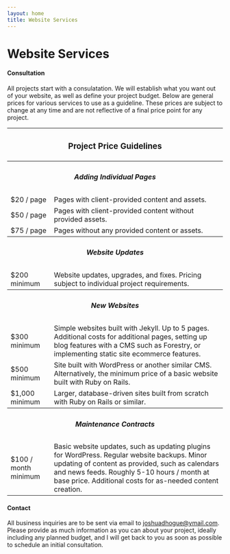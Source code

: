 ```yaml
---
layout: home
title: Website Services
---
```

<div class="row h-15 pt-5 text-center bg-secondary text-light no-gutters header">
	<div class="col my-auto" id="services">
		<h1>Website Services</h1>
	</div>
</div>
<div class="row text-center background align-items-center px-auto py-5 no-gutters" id="backgroundtext">
	<div class="card border-dark my-auto constrained">
		<h4 class="card-header">Consultation</h4>
		<div class="card-body">
			<p class="card-text">All projects start with a consulatation. We will establish what you want out of your website, as well as define your project budget. Below are general prices for various services to use as a guideline. These prices are subject to change at any time and are not reflective of a final price point for any project.</p>
		</div>
	</div>
	<table class="my-5 px-auto table table-light table-striped constrained">
		<thead>
			<tr>
				<th colspan="2" class="text-center"><h3>Project Price Guidelines</h3></th>
			</tr>
		</thead>
		<tbody>
			<th colspan="2"><h5>Adding Individual Pages</h5></th>
			<tr>
				<td>$20 / page</td>
				<td>Pages with client-provided content and assets.</td>
			</tr>
			<tr>
				<td>$50 / page</td>
				<td>Pages with client-provided content without provided assets.</td>
			</tr>
			<tr>
				<td>$75 / page</td>
				<td>Pages without any provided content or assets.</td>
			</tr>
			<th colspan="2"><h5>Website Updates</h5></th>
			<tr>
				<td>$200 minimum</td>
				<td>Website updates, upgrades, and fixes. Pricing subject to individual project requirements.</td>
			</tr>
			<th colspan="2"><h5>New Websites</h5></th>
			<tr>
				<td>$300 minimum</td>
				<td>Simple websites built with Jekyll. Up to 5 pages. Additional costs for additional pages, setting up blog features with a CMS such as Forestry, or implementing static site ecommerce features.</td>
			</tr>
			<tr>
				<td>$500 minimum</td>
				<td>Site built with WordPress or another similar CMS. Alternatively, the minimum price of a basic website built with Ruby on Rails.</td>
			</tr>
			<tr>
				<td>$1,000 minimum</td>
				<td>Larger, database-driven sites built from scratch with Ruby on Rails or similar.</td>
			</tr>
			<th colspan="2"><h5>Maintenance Contracts</h5></th>
			<tr>
				<td>$100 / month minimum</td>
				<td>Basic website updates, such as updating plugins for WordPress. Regular website backups. Minor updating of content as provided, such as calendars and news feeds. Roughly 5-10 hours / month at base price. Additional costs for as-needed content creation.</td>
			</tr>
		</tbody>
	</table>
	<div class="card border-dark my-auto constrained">
		<h4 class="card-header">Contact</h4>
		<div class="card-body">
			<p class="card-text">All business inquiries are to be sent via email to <a href="mailto:joshuadhogue@ymail.com">joshuadhogue@ymail.com</a>.<br />
			Please provide as much information as you can about your project, ideally including any planned budget, and I will get back to you as soon as possible to schedule an initial consultation.</p>
		</div>
	</div>
</div>

